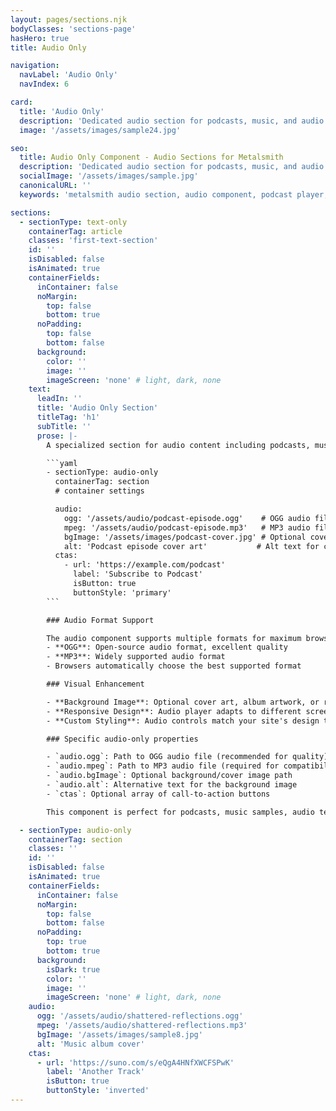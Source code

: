 ```yaml
---
layout: pages/sections.njk
bodyClasses: 'sections-page'
hasHero: true
title: Audio Only

navigation:
  navLabel: 'Audio Only'
  navIndex: 6

card:
  title: 'Audio Only'
  description: 'Dedicated audio section for podcasts, music, and audio content with optional background images.'
  image: '/assets/images/sample24.jpg'

seo:
  title: Audio Only Component - Audio Sections for Metalsmith
  description: 'Dedicated audio section for podcasts, music, and audio content with optional background images. Perfect for audio-focused content in Metalsmith static sites.'
  socialImage: '/assets/images/sample.jpg'
  canonicalURL: ''
  keywords: 'metalsmith audio section, audio component, podcast player, music section, audio-only layout, media section, audio content'

sections:
  - sectionType: text-only
    containerTag: article
    classes: 'first-text-section'
    id: ''
    isDisabled: false
    isAnimated: true
    containerFields:
      inContainer: false
      noMargin:
        top: false
        bottom: true
      noPadding:
        top: false
        bottom: false
      background:
        color: ''
        image: ''
        imageScreen: 'none' # light, dark, none
    text:
      leadIn: ''
      title: 'Audio Only Section'
      titleTag: 'h1'
      subTitle: ''
      prose: |-
        A specialized section for audio content including podcasts, music, sound effects, or any audio media. Supports multiple audio formats with optional background imagery.

        ```yaml
        - sectionType: audio-only
          containerTag: section
          # container settings

          audio:
            ogg: '/assets/audio/podcast-episode.ogg'    # OGG audio file
            mpeg: '/assets/audio/podcast-episode.mp3'   # MP3 audio file
            bgImage: '/assets/images/podcast-cover.jpg' # Optional cover image
            alt: 'Podcast episode cover art'           # Alt text for cover image
          ctas:
            - url: 'https://example.com/podcast'
              label: 'Subscribe to Podcast'
              isButton: true
              buttonStyle: 'primary'
        ```

        ### Audio Format Support

        The audio component supports multiple formats for maximum browser compatibility:
        - **OGG**: Open-source audio format, excellent quality
        - **MP3**: Widely supported audio format
        - Browsers automatically choose the best supported format

        ### Visual Enhancement

        - **Background Image**: Optional cover art, album artwork, or related imagery
        - **Responsive Design**: Audio player adapts to different screen sizes
        - **Custom Styling**: Audio controls match your site's design theme

        ### Specific audio-only properties

        - `audio.ogg`: Path to OGG audio file (recommended for quality)
        - `audio.mpeg`: Path to MP3 audio file (required for compatibility)  
        - `audio.bgImage`: Optional background/cover image path
        - `audio.alt`: Alternative text for the background image
        - `ctas`: Optional array of call-to-action buttons

        This component is perfect for podcasts, music samples, audio testimonials, or any audio-focused content.

  - sectionType: audio-only
    containerTag: section
    classes: ''
    id: ''
    isDisabled: false
    isAnimated: true
    containerFields:
      inContainer: false
      noMargin:
        top: false
        bottom: false
      noPadding:
        top: true
        bottom: true
      background:
        isDark: true
        color: ''
        image: ''
        imageScreen: 'none' # light, dark, none
    audio:
      ogg: '/assets/audio/shattered-reflections.ogg'
      mpeg: '/assets/audio/shattered-reflections.mp3'
      bgImage: '/assets/images/sample8.jpg'
      alt: 'Music album cover'
    ctas:
      - url: 'https://suno.com/s/eQgA4HNfXWCFSPwK'
        label: 'Another Track'
        isButton: true
        buttonStyle: 'inverted'
---
```

